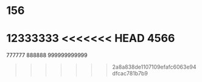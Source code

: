 # 156
12333333
<<<<<<< HEAD
4566
=======
777777
888888
999999999999
>>>>>>> 2a8a838de1107109efafc6063e94dfcac781b7b9

